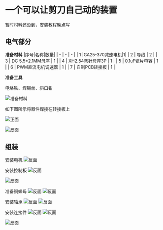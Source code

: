 # 一个可以让剪刀自己动的装置
暂时材料还没到，安装教程晚点写

## 电气部分
**准备材料**
|序号|名称|数量|
| - | - | - |
| 1 |GA25-370减速电机|1|
| 2 | 导线 | 2 |
| 3 | DC 5.5*2.1MM母座 | 1 |
| 4 | XH2.54弯针母座3P | 1 |
| 5 | 0.1uF瓷片电容 | 1 |
| 6 | PWM直流电机调速器 | 1 |
| 7 | 自制PCB转接板 | 1 |

**准备工具**

电烙铁、焊锡丝、斜口钳

![准备材料](图片/IMG_20240227_140004.jpg)

如下图所示将器件焊接在转接板上

![正面](图片/IMG_20240227_142307.jpg)

![反面](图片/IMG_20240227_142325.jpg)

## 组装

安装电机
![反面](图片/IMG_20240227_142508.jpg)

安装控制板
![反面](图片/IMG_20240227_142645.jpg)

![反面](图片/IMG_20240227_142704.jpg)

准备铜螺母
![反面](图片/IMG_20240227_143341.jpg)
![反面](图片/IMG_20240227_143728.jpg)

安装轴承
![反面](图片/IMG_20240227_143815.jpg)
![反面](图片/IMG_20240227_143904.jpg)

安装连接件
![反面](图片/IMG_20240227_144037.jpg)
![反面](图片/IMG_20240227_144106.jpg)

![反面](图片/IMG_20240227_144326.jpg)


